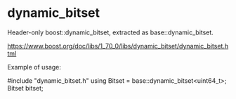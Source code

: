# dynamic_bitset

Header-only boost::dynamic_bitset, extracted as base::dynamic_bitset.

https://www.boost.org/doc/libs/1_70_0/libs/dynamic_bitset/dynamic_bitset.html

Example of usage:

#include "dynamic_bitset.h"
using Bitset = base::dynamic_bitset<uint64_t>;
Bitset bitset;
